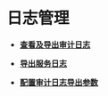 # 日志管理<a name="ZH-CN_TOPIC_0035209624"></a>

-   **[查看及导出审计日志](查看及导出审计日志.md)**  

-   **[导出服务日志](导出服务日志.md)**  

-   **[配置审计日志导出参数](配置审计日志导出参数.md)**  


